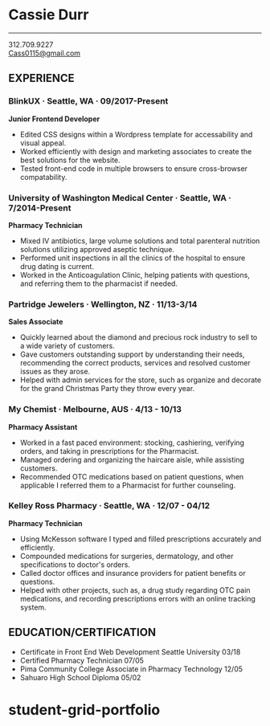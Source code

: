 # Cassie Durr
-------------
312.709.9227 </br>
Cass0115@gmail.com

## EXPERIENCE

### BlinkUX · Seattle, WA · 09/2017-Present

**Junior Frontend Developer**


* Edited CSS designs within a Wordpress template for accessability and visual appeal. 
* Worked efficiently with design and marketing associates to create the best solutions for the website.
* Tested front-end code in multiple browsers to ensure cross-browser compatability.

### University of Washington Medical Center · Seattle, WA · 7/2014-Present

**Pharmacy Technician**


* Mixed IV antibiotics, large volume solutions and total parenteral nutrition solutions
utilizing approved aseptic technique.
* Performed unit inspections in all the clinics of the hospital to ensure drug dating is current.
* Worked in the Anticoagulation Clinic, helping patients with questions, and referring them to the pharmacist if needed.


### Partridge Jewelers · Wellington, NZ · 11/13-3/14

**Sales Associate**


- Quickly learned about the diamond and precious rock industry to sell to a wide variety of customers.
- Gave customers outstanding support by understanding their needs, recommending the correct products, 
services and resolved customer issues as they arose.
- Helped with admin services for the store, such as organize and decorate for the grand Christmas Party they
throw every year.


### My Chemist · Melbourne, AUS · 4/13 - 10/13

**Pharmacy Assistant**


- Worked in a fast paced environment: stocking, cashiering, verifying orders, and taking 
in prescriptions for the Pharmacist.
- Managed ordering and organizing the haircare aisle, while assisting customers.
- Recommended OTC medications based on patient questions, when applicable I referred them 
to a Pharmacist for further counseling.


### Kelley Ross Pharmacy · Seattle, WA · 12/07 - 04/12

**Pharmacy Technician**


- Using McKesson software I typed and filled prescriptions accurately and efficiently.
- Compounded medications for surgeries, dermatology, and other specifications to doctor's orders.
- Called doctor offices and insurance providers for patient benefits or questions.
- Helped with other projects, such as, a drug study regarding OTC pain medications, 
and recording prescriptions errors with an online tracking system.

## EDUCATION/CERTIFICATION

- Certificate in Front End Web Development Seattle University 03/18
- Certified Pharmacy Technician 07/05 
- Pima Community College Associate in Pharmacy Technology 12/05 
- Sahuaro High School Diploma 05/02 
# student-grid-portfolio
